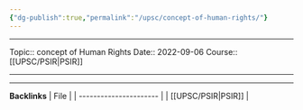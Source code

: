 ```yaml
---
{"dg-publish":true,"permalink":"/upsc/concept-of-human-rights/"}
---
```


----
Topic:: concept of Human Rights
Date:: 2022-09-06
Course:: [[UPSC/PSIR\|PSIR]] 

----


















---
**Backlinks**
| File                   |
| ---------------------- |
| [[UPSC/PSIR\|PSIR]] |



